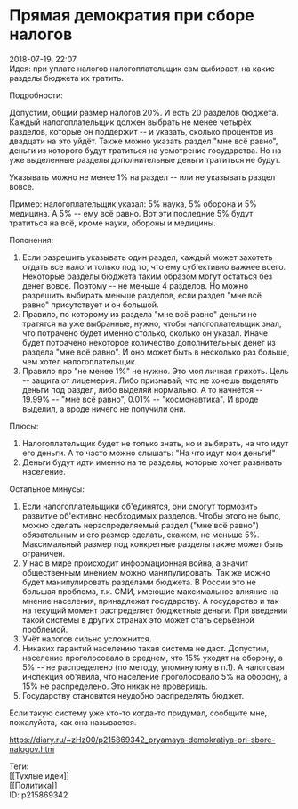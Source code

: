 Прямая демократия при сборе налогов
====================================

   
 2018-07-19, 22:07   
  Идея: при уплате налогов налогоплательщик сам выбирает, на какие разделы бюджета их тратить.   
   
 Подробности:   
   
 Допустим, общий размер налогов 20%. И есть 20 разделов бюджета. Каждый налогоплательщик должен выбрать не менее четырёх разделов, которые он поддержит -- и указать, сколько процентов из двадцати на это уйдёт. Также можно указать раздел "мне всё равно", деньги из которого будут тратиться на усмотрение государства. Но на уже выделенные разделы дополнительные деньги тратиться не будут.   
   
 Указывать можно не менее 1% на раздел -- или не указывать раздел вовсе.   
   
 Пример: налогоплательщик указал: 5% наука, 5% оборона и 5% медицина. А 5% -- ему всё равно. Вот эти последние 5% будут тратиться на всё, кроме науки, обороны и медицины.   
   
 Пояснения:   
   
 1. Если разрешить указывать один раздел, каждый может захотеть отдать все налоги только под то, что ему суб'ективно важнее всего. Некоторые разделы бюджета таким образом могут остаться без денег вовсе. Поэтому -- не меньше 4 разделов. Но можно разрешить выбирать меньше разделов, если раздел "мне всё равно" присутствует и он большой.   
 2. Правило, по которому из раздела "мне всё равно" деньги не тратятся на уже выбранные, нужно, чтобы налогоплательщик знал, что потрачено будет именно столько, сколько он указал. Иначе будет потрачено некоторое количество дополнительных денег из раздела "мне всё равно". И оно может быть в несколько раз больше, чем хотел налогоплательщик.   
 3. Правило про "не менее 1%" не нужно. Это моя личная прихоть. Цель -- защита от лицемерия. Либо признавай, что не хочешь выделять деньги под раздел, либо выделяй нормально. А то начнётся -- 19.99% -- "мне всё равно", 0.01% -- "космонавтика". И вроде выделил, а вроде ничего не получили они.   
   
 Плюсы:   
   
 1. Налогоплательщик будет не только знать, но и выбирать, на что идут его деньги. А то часто можно слышать: "На что идут мои деньги!"   
 2. Деньги будут идти именно на те разделы, которые хочет развивать население.   
   
 Остальное минусы:   
   
 1. Если налогоплательщики об'единятся, они смогут тормозить развитие об'ективно необходимых разделов. Чтобы этого не было, можно сделать нераспределяемый раздел ("мне всё равно") обязательным и его размер сделать, скажем, не меньше 5%. Максимальный размер под конкретные разделы также может быть ограничен.   
 2. У нас в мире происходит информационная война, а значит общественным мнением можно манипулировать. Так же можно будет манипулировать разделами бюджета. В России это не большая проблема, т.к. СМИ, имеющие максимальное влияние на мнение населения, принадлежат государству. А государство и так на текущий момент распределяет бюджетные деньги. При введении такой системы в других странах это может стать серьёзной проблемой.   
 3. Учёт налогов сильно усложнится.   
 4. Никаких гарантий населению такая система не даст. Допустим, население проголосовало в среднем, что 15% уходят на оборону, а 5% -- не распределено (по методу, упомянутому в п.1). А налоговая инспекция об'явила, что население проголосовало 5% на оборону, а 15% не распределено. Это никак не проверишь.   
 5. Государству становится неудобно распределять бюджет.   
   
 Если такую систему уже кто-то когда-то придумал, сообщите мне, пожалуйста, как она называется.   
    
 <https://diary.ru/~zHz00/p215869342_pryamaya-demokratiya-pri-sbore-nalogov.htm>   
   
 Теги:   
 [[Тухлые идеи]]   
 [[Политика]]   
 ID: p215869342